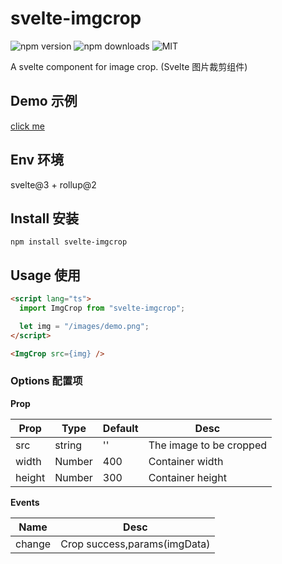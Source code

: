 # svelte-imgcrop

![npm version](https://img.shields.io/npm/v/svelte-imgcrop.svg)
![npm downloads](https://img.shields.io/npm/dt/svelte-imgcrop.svg)
![MIT](https://img.shields.io/badge/license-MIT-blue.svg)

A svelte component for image crop. (Svelte 图片裁剪组件)

## Demo 示例

[click me](https://svelte.dev/repl/5c96541fe7644e2f944299b195d83d37?version=3.22.2)

## Env 环境

svelte@3 + rollup@2

## Install 安装

```
npm install svelte-imgcrop
```

## Usage 使用

```html
<script lang="ts">
  import ImgCrop from "svelte-imgcrop";

  let img = "/images/demo.png";
</script>

<ImgCrop src={img} />
```

### Options 配置项

**Prop**

| Prop | Type | Default | Desc |
|--|--|--|--|
| src | string | '' | The image to be cropped |
| width | Number | 400 | Container width |
| height | Number | 300 | Container height |

**Events**

| Name | Desc |
|--|--|
| change | Crop success,params(imgData) |
